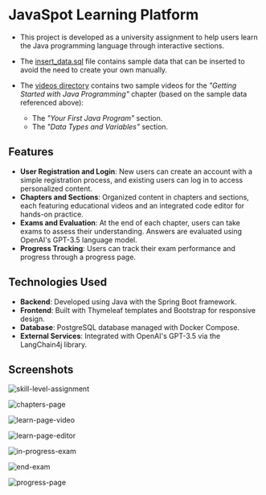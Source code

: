 # JavaSpot Learning Platform

- This project is developed as a university assignment to help users learn the Java programming language through interactive sections.

- The [insert_data.sql](javaspot/insert_data.sql) file contains sample data that can be inserted to avoid the need to create your own manually.

- The [videos directory](javaspot/src/main/resources/videos) contains two sample videos for the _"Getting Started with Java Programming"_ chapter (based on the sample data referenced above):
  - The _"Your First Java Program"_ section.
  - The _"Data Types and Variables"_ section.

## Features

- **User Registration and Login**: New users can create an account with a simple registration process, and existing users can log in to access personalized content.
- **Chapters and Sections**: Organized content in chapters and sections, each featuring educational videos and an integrated code editor for hands-on practice.
- **Exams and Evaluation**: At the end of each chapter, users can take exams to assess their understanding. Answers are evaluated using OpenAI's GPT-3.5 language model.
- **Progress Tracking**: Users can track their exam performance and progress through a progress page.

## Technologies Used

- **Backend**: Developed using Java with the Spring Boot framework.
- **Frontend**: Built with Thymeleaf templates and Bootstrap for responsive design.
- **Database**: PostgreSQL database managed with Docker Compose.
- **External Services**: Integrated with OpenAI's GPT-3.5 via the LangChain4j library.

## Screenshots

![skill-level-assignment](https://github.com/user-attachments/assets/f389aae7-e1d1-430c-98a2-e74807481571)

![chapters-page](https://github.com/user-attachments/assets/1bb44855-6e73-41bf-a6d0-0d4cfce74dfe)

![learn-page-video](https://github.com/user-attachments/assets/51f110d9-ed20-4864-9c05-aeccc7bd082a)

![learn-page-editor](https://github.com/user-attachments/assets/f89312c6-bedb-4300-9169-8e7eb34a10c7)

![in-progress-exam](https://github.com/user-attachments/assets/01805bbe-e9bf-4256-96f5-e90b04b11617)

![end-exam](https://github.com/user-attachments/assets/2bdc9029-1031-414d-91ef-f0a1c6186e32)

![progress-page](https://github.com/user-attachments/assets/7db40340-9825-49fb-a5ee-e54eafb8029a)
